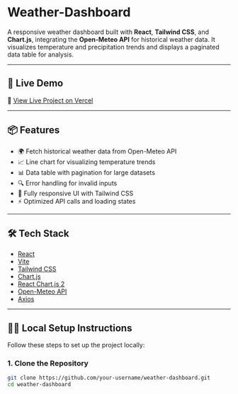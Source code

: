 # Weather-Dashboard


A responsive weather dashboard built with **React**, **Tailwind CSS**, and **Chart.js**, integrating the **Open-Meteo API** for historical weather data. It visualizes temperature and precipitation trends and displays a paginated data table for analysis.

---

## 🚀 Live Demo

🔗 [View Live Project on Vercel](https://your-vercel-link.vercel.app)

---

## 📦 Features

- 🌍 Fetch historical weather data from Open-Meteo API
- 📈 Line chart for visualizing temperature trends
- 📊 Data table with pagination for large datasets
- 🔍 Error handling for invalid inputs
- 📱 Fully responsive UI with Tailwind CSS
- ⚡ Optimized API calls and loading states

---

## 🛠️ Tech Stack

- [React](https://react.dev/)
- [Vite](https://vitejs.dev/)
- [Tailwind CSS](https://tailwindcss.com/)
- [Chart.js](https://www.chartjs.org/)
- [React Chart.js 2](https://react-chartjs-2.js.org/)
- [Open-Meteo API](https://open-meteo.com/)
- [Axios](https://axios-http.com/)

---

## 🧑‍💻 Local Setup Instructions

Follow these steps to set up the project locally:

### 1. Clone the Repository

```bash
git clone https://github.com/your-username/weather-dashboard.git
cd weather-dashboard
